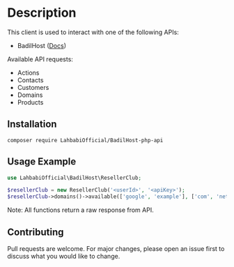 # Description
This client is used to interact with one of the following APIs:
 * BadilHost ([Docs](resellerclub-php-api/kb/answer/751))
 
Available API requests: 
* Actions
* Contacts
* Customers
* Domains
* Products

## Installation
```console
composer require LahbabiOfficial/BadilHost-php-api
```

## Usage Example
```php
use LahbabiOfficial\BadilHost\ResellerClub;

$resellerClub = new ResellerClub('<userId>', '<apiKey>');
$resellerClub->domains()->available(['google', 'example'], ['com', 'net']);
```
Note: All functions return a raw response from API.

## Contributing
Pull requests are welcome. For major changes, please open an issue first to discuss what you would like to change.

 
